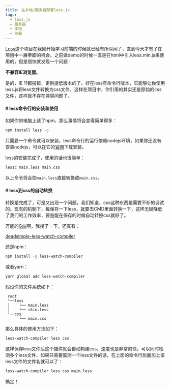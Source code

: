 ```yaml
---
title: 在本地/服务器部署less.js
tags: 
  - less.js
  - 服务器
  - 本地
  - 部署
---
```


[Less](http://lesscss.org/)这个项目在我刚开始学习前端的时候就已经有所耳闻了，直到今天才有了在项目中一展拳脚的机会。之前做demo的时候一直是在html中引入less.min.js来使用的，但是很快就发现一个问题：

**不兼容IE浏览器**。

是的，IE 11都报错，更别提低版本的了。好在less有命令行版本，它能够让你使用less.js将less文件转换为css文件。这样在项目中，你引用的其实还是原始的css文件，这样就不存在兼容问题了。

#### # less命令行的安装和使用

如果你的电脑上装了npm，那么事情将会变得简单得多：

```bash
npm install less -g
```

只需要一个命令就可以安装，less命令行的运行依赖nodejs环境，如果你还没有安装nodejs，可以在它的[官网](https://nodejs.org/zh-cn/)下载安装。

less的安装完成了，使用的话也很简单：

```bash
lessc main.less main.css
```

以上命令将会把`main.less`直接转换成`main.css`。

#### # less到css的自动转换

转换是完成了，可是又出现一个问题，我们知道，css这种东西是需要不断的调试的。现有的机制下，每保存一下less，就要去CMD里面转换一下，这样无疑降低了我们的工作效率，要是能在保存的时候自动转换css就好了。

万能的[G站](https://github.com/)啊，我搜了一下，还真有：

[deadsimple-less-watch-compiler](https://github.com/jonycheung/deadsimple-less-watch-compiler)

还是npm：

```bash
npm install -g less-watch-compiler
```

或者yarn：

```bash
yarn global add less-watch-compiler
```

假设你的文件系统如下：

```
 root 
 └──less
 │    └── main.less
 │    └── skin.less
 └──css
      └── main.css
```

那么具体的使用方法如下：

```bash
less-watch-compiler less css
```

这样保存less文件后这个插件就会自动构建css，速度也是非常的快，可以同时检测多个less文件，如果只需要监测一个less文件的话，在上面的命令行后面加上该less文件的文件名就可以了：

```bash
less-watch-compiler less css main.less
```

搞定！